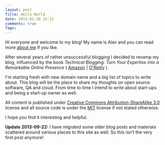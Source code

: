 ```yaml
---
layout: post
Title: Hello World
date: 2013-01-28 15:12
comments: true
Tags:
---
```


Hi everyone and welcome to my blog! My name is Alex and you can read more [about me](/blog/2013/01/25/about-me/)
if you like.

After several years of rather unsuccessful blogging I decided to revamp my blog,
influenced by the book
*Technical Blogging: Turn Your Expertise into a Remarkable Online Presence*
(
<a href="http://www.amazon.com/gp/product/1934356883/ref=as_li_ss_tl?ie=UTF8&camp=1789&creative=390957&creativeASIN=1934356883&linkCode=as2&tag=atodorovorg-20">Amazon</a><img src="http://www.assoc-amazon.com/e/ir?t=atodorovorg-20&l=as2&o=1&a=1934356883" width="1" height="1" border="0" alt="" style="border:none !important; margin:0px !important;" />
|
<a href="http://www.tkqlhce.com/click-7040110-11260198?url=http%3A%2F%2Fshop.oreilly.com%2Fproduct%2F9781934356883.do%3Fcmp%3Daf-npa-book-product_cj_9781934356883_%7BPID%7D&cjsku=9781934356883" target="_top">O'Reilly</a><img src="http://www.ftjcfx.com/image-7040110-11260198" width="0" height="0" border="0" style="margin:0;padding:0;display:none;"/>
).

I'm starting fresh with new domain name and a big list of topics to write about. This blog will
be the place to share my thoughts on open source software, QA and cloud. From time to time
I intend to write about start-ups and being a start-up owner as well.

All content is published under
[Creative Commons Attribution-ShareAlike 3.0](http://creativecommons.org/licenses/by-sa/3.0/deed.en_US)
license and all source code is under the [MIT](http://opensource.org/licenses/MIT) license if not stated
otherwise.

I hope you find it interesting and helpful.

**Update 2013-09-22:**
I have migrated some older blog posts and materials scattered around various places
to this site as well. So this isn't the very first post anymore!
